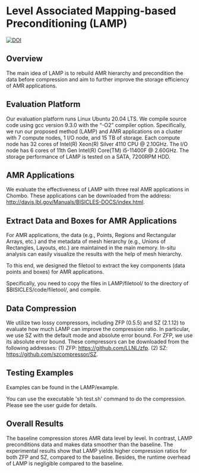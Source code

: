 # Level Associated Mapping-based Preconditioning (LAMP)
[![DOI](https://zenodo.org/badge/DOI/10.5281/zenodo.6459727.svg)](https://doi.org/10.5281/zenodo.6459727)
## Overview
The main idea of LAMP is to rebuild AMR hierarchy and precondition the data before compression and aim to further improve the storage efficiency of AMR applications.

## Evaluation Platform
Our evaluation platform runs Linux Ubuntu 20.04 LTS. We compile source code using gcc version 9.3.0 with the “-O2” compiler option. Specifically, we run our proposed method (LAMP) and AMR applications on a cluster with 7 compute nodes, 1 I/O node, and 15 TB of storage. Each compute node has 32 cores of Intel(R) Xeon(R) Silver 4110 CPU @ 2.10GHz. The I/O node has 6 cores of 11th Gen Intel(R) Core(TM) i5-11400F @ 2.60GHz. The storage performance of LAMP is tested on a SATA, 7200RPM HDD.

## AMR Applications
We evaluate the effectiveness of LAMP with three real AMR applications in Chombo. These applications can be downloaded from the address: http://davis.lbl.gov/Manuals/BISICLES-DOCS/index.html.

## Extract Data and Boxes for AMR Applications
For AMR applications, the data (e.g., Points, Regions and Rectangular Arrays, etc.) and the metadata of mesh hierarchy (e.g., Unions of Rectangles, Layouts, etc.) are maintained in the main memory. In-situ analysis can easily visualize the results with the help of mesh hierarchy.

To this end, we designed the filetool to extract the key components (data points and boxes) for AMR applications.

Specifically, you need to copy the files in LAMP/filetool/ to the directory of $BISICLES/code/filetool/, and compile.

## Data Compression
We utilize two lossy compressors, including ZFP (0.5.5) and SZ (2.1.12) to evaluate how much LAMP can improve the compression ratio. In particular, we use SZ with the default mode and absolute error bound. For ZFP, we use its absolute error bound. These compressors can be downloaded from the following addresses:
(1)	ZFP: https://github.com/LLNL/zfp.
(2)	SZ: https://github.com/szcompressor/SZ.

## Testing Examples
Examples can be found in the LAMP/example.

You can use the executable 'sh test.sh' command to do the compression. Please see the user guide for details.


## Overall Results
The baseline compression stores AMR data level by level. In contrast, LAMP preconditions data and makes data smoother than the baseline. The experimental results show that LAMP yields higher compression ratios for both ZFP and SZ, compared to the baseline. Besides, the runtime overhead of LAMP is negligible compared to the baseline.
